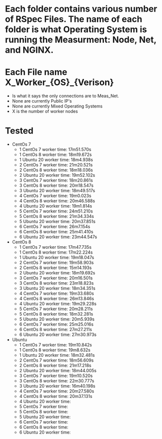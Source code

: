 # Each folder contains various number of RSpec Files. The name of each folder is what Operating System is running the Measurment: Node, Net, and NGINX.

# Each File name X_Worker_{OS}_{Verison}
  - Is what it says the only connections are to Meas_Net.
  - None are currently Public IP's
  - None are currently Mixed Operating Systems
  - X is the number of worker nodes


# Tested 

  - CentOs 7
    - 1 CentOs 7  worker    time: 17m51.570s
    - 1 CentOs 8  worker    time: 18m19.672s
    - 1 Ubuntu 20 worker    time: 18m4.938s
    - 2 CentOs 7  worker    time: 21m20.521s
    - 2 CentOs 8  worker    time: 18m18.036s
    - 2 Ubuntu 20 worker    time: 19m52.102s
    - 3 CentOs 7  worker    time: 18m20.861s
    - 3 CentOs 8  worker    time: 20m18.547s
    - 3 Ubuntu 20 worker    time: 18m49.517s
    - 4 CentOs 7  worker    time: 19m0.023s
    - 4 CentOs 8  worker    time: 20m46.588s
    - 4 Ubuntu 20 worker    time: 19m1.814s
    - 5 CentOs 7  worker    time: 24m51.210s
    - 5 CentOs 8  worker    time: 21m34.334s
    - 5 Ubuntu 20 worker    time: 20m37.851s
    - 6 CentOs 7  worker    time: 26m7.154s
    - 6 CentOs 8  worker    time: 25m41.410s
    - 6 Ubuntu 20 worker    time: 23m44.547s
  - CentOs 8
    - 1 CentOs 7  worker    time: 17m47.735s
    - 1 CentOs 8  worker    time: 17m22.224s
    - 1 Ubuntu 20 worker    time: 19m18.047s
    - 2 CentOs 7  worker    time: 19m58.903s
    - 2 CentOs 8  worker    time: 15m14.193s
    - 2 Ubuntu 20 worker    time: 18m19.692s
    - 3 CentOs 7  worker    time: 20m16.501s
    - 3 CentOs 8  worker    time: 23m18.823s
    - 3 Ubuntu 20 worker    time: 18m34.351s
    - 4 CentOs 7  worker    time: 19m33.680s
    - 4 CentOs 8  worker    time: 26m13.846s
    - 4 Ubuntu 20 worker    time: 19m29.228s
    - 5 CentOs 7  worker    time: 20m28.211s
    - 5 CentOs 8  worker    time: 18m32.281s
    - 5 Ubuntu 20 worker    time: 20m5.939s
    - 6 CentOs 7  worker    time: 25m25.016s
    - 6 CentOs 8  worker    time: 27m27.211s
    - 6 Ubuntu 20 worker    time: 27m30.973s 
  - Ubuntu
    - 1 CentOs 7  worker    time: 19m10.842s
    - 1 CentOs 8  worker    time: 19m8.632s
    - 1 Ubuntu 20 worker    time: 18m32.481s
    - 2 CentOs 7  worker    time: 18m56.609s
    - 2 CentOs 8  worker    time: 21m17.218s
    - 2 Ubuntu 20 worker    time: 18m44.005s
    - 3 CentOs 7  worker    time: 19m10.520s
    - 3 CentOs 8  worker    time: 22m30.777s
    - 3 Ubuntu 20 worker    time: 16m40.198s
    - 4 CentOs 7  worker    time: 20m27.580s
    - 4 CentOs 8  worker    time: 20m37.131s
    - 4 Ubuntu 20 worker    time: 
    - 5 CentOs 7  worker    time: 
    - 5 CentOs 8  worker    time: 
    - 5 Ubuntu 20 worker    time: 
    - 6 CentOs 7  worker    time: 
    - 6 CentOs 8  worker    time: 
    - 6 Ubuntu 20 worker    time:  